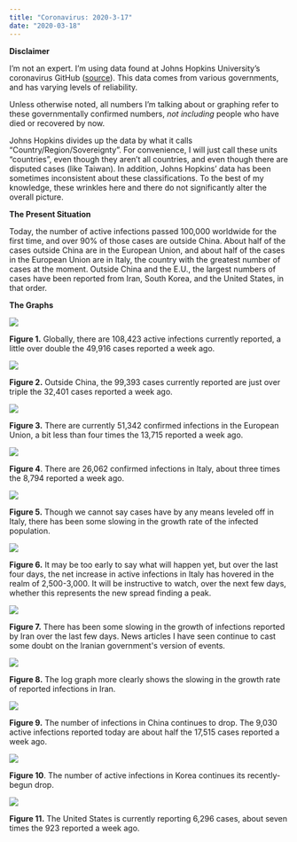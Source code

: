 ```yaml
---
title: "Coronavirus: 2020-3-17"
date: "2020-03-18"
---
```


**Disclaimer**

I’m not an expert. I’m using data found at Johns Hopkins University’s coronavirus GitHub ([source](https://github.com/CSSEGISandData/COVID-19/tree/master/csse_covid_19_data/csse_covid_19_daily_reports)). This data comes from various governments, and has varying levels of reliability.

Unless otherwise noted, all numbers I’m talking about or graphing refer to these governmentally confirmed numbers, _not including_ people who have died or recovered by now.

Johns Hopkins divides up the data by what it calls “Country/Region/Sovereignty”. For convenience, I will just call these units “countries”, even though they aren’t all countries, and even though there are disputed cases (like Taiwan). In addition, Johns Hopkins’ data has been sometimes inconsistent about these classifications. To the best of my knowledge, these wrinkles here and there do not significantly alter the overall picture.

**The Present Situation**

Today, the number of active infections passed 100,000 worldwide for the first time, and over 90% of those cases are outside China. About half of the cases outside China are in the European Union, and about half of the cases in the European Union are in Italy, the country with the greatest number of cases at the moment. Outside China and the E.U., the largest numbers of cases have been reported from Iran, South Korea, and the United States, in that order.

**The Graphs**

![](../../i/7h.png)

**Figure 1.** Globally, there are 108,423 active infections currently reported, a little over double the 49,916 cases reported a week ago.

![](../../i/7i.png)

**Figure 2.** Outside China, the 99,393 cases currently reported are just over triple the 32,401 cases reported a week ago.

![](../../i/7j.png)

**Figure 3.** There are currently 51,342 confirmed infections in the European Union, a bit less than four times the 13,715 reported a week ago.

![](../../i/7k.png)

**Figure 4**. There are 26,062 confirmed infections in Italy, about three times the 8,794 reported a week ago.

![](../../i/7l.png)

**Figure 5.** Though we cannot say cases have by any means leveled off in Italy, there has been some slowing in the growth rate of the infected population.

![](../../i/7m.png)

**Figure 6.** It may be too early to say what will happen yet, but over the last four days, the net increase in active infections in Italy has hovered in the realm of 2,500-3,000. It will be instructive to watch, over the next few days, whether this represents the new spread finding a peak.

![](../../i/7n.png)

**Figure 7.** There has been some slowing in the growth of infections reported by Iran over the last few days. News articles I have seen continue to cast some doubt on the Iranian government's version of events.

![](../../i/7o.png)

**Figure 8.** The log graph more clearly shows the slowing in the growth rate of reported infections in Iran.

![](../../i/7p.png)

**Figure 9.** The number of infections in China continues to drop. The 9,030 active infections reported today are about half the 17,515 cases reported a week ago.

![](../../i/7q.png)

**Figure 10**. The number of active infections in Korea continues its recently-begun drop.

![](../../i/7r.png)

**Figure 11.** The United States is currently reporting 6,296 cases, about seven times the 923 reported a week ago.
